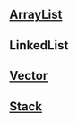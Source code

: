 ## [ArrayList](https://github.com/JavaQuest/playground/blob/master/src/studyJava/note/ArrayList.md)
## LinkedList
## [Vector](https://github.com/JavaQuest/playground/blob/master/src/studyJava/note/Vector.md)
## [Stack](https://github.com/JavaQuest/playground/blob/master/src/studyJava/note/Stack.md)
